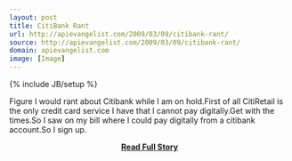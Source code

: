 ```yaml
---
layout: post
title: CitiBank Rant
url: http://apievangelist.com/2009/03/09/citibank-rant/
source: http://apievangelist.com/2009/03/09/citibank-rant/
domain: apievangelist.com
image: [Image]
---
```

{% include JB/setup %}<p>Figure I would rant about Citibank while I am on hold.First of all CitiRetail is the only credit card service I have that I cannot pay digitally.Get with the times.So I saw on my bill where I could pay digitally from a citibank account.So I sign up.</p>
<center><p><a href="http://apievangelist.com/2009/03/09/citibank-rant/" style='padding:25px; font-sze:18px; font-weight: bold;'>Read Full Story</a></p></center>
